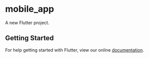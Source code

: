 # mobile_app

A new Flutter project.

## Getting Started

For help getting started with Flutter, view our online
[documentation](https://flutter.io/).
